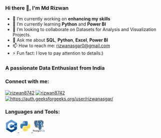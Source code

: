 ### <h3 align="left">Hi there 👋, I'm Md Rizwan</h3>

- 🔭 I’m currently working on **enhancing my skills**
- 🌱 I’m currently learning **Python** and **Power BI**
- 👯 I’m looking to collaborate on Datasets for Analysis and Visualization Projects.
- 💬 Ask me about **SQL**, **Python**, **Excel**, **Power BI**
- 📫 How to reach me:
rizwanasgar0@gmail.com
- ⚡ Fun fact: I love to pay attention to details:)


<h3 align="left">A passionate Data Enthusiast from India</h3>

<h3 align="left">Connect with me:</h3>
<p align="left">
<a href="https://linkedin.com/in/md-rizwan-496b95240" target="blank"><img align="center" src="https://raw.githubusercontent.com/rahuldkjain/github-profile-readme-generator/master/src/images/icons/Social/linked-in-alt.svg" alt="rizwan8742" height="30" width="40" /></a>
<a href="https://www.leetcode.com/rizwan8742" target="blank"><img align="center" src="https://raw.githubusercontent.com/rahuldkjain/github-profile-readme-generator/master/src/images/icons/Social/leet-code.svg" alt="rizwan8742" height="30" width="40" /></a>
<a href="https://auth.geeksforgeeks.org/user/https://auth.geeksforgeeks.org/user/rizwanasgar/" target="blank"><img align="center" src="https://raw.githubusercontent.com/rahuldkjain/github-profile-readme-generator/master/src/images/icons/Social/geeks-for-geeks.svg" alt="https://auth.geeksforgeeks.org/user/rizwanasgar/" height="30" width="40" /></a>
</p>

<h3 align="left">Languages and Tools:</h3>
<p align="left"> <a href="https://www.w3schools.com/cpp/" target="_blank" rel="noreferrer"> <img src="https://raw.githubusercontent.com/devicons/devicon/master/icons/cplusplus/cplusplus-original.svg" alt="cplusplus" width="40" height="40"/> </a> <a href="https://www.python.org" target="_blank" rel="noreferrer"> <img src="https://raw.githubusercontent.com/devicons/devicon/master/icons/python/python-original.svg" alt="python" width="40" height="40"/> </a> 
<img src="https://raw.githubusercontent.com/devicons/devicon/master/icons/postgresql/postgresql-original-wordmark.svg" alt="postgresql" width="40" height="40"/> </a> <a href="https://www.python.org" target="_blank" rel="noreferrer"> </p>


